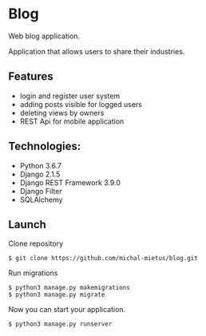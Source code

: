 # Blog

Web blog application.

Application that allows users to share their industries.

## Features
* login and register user system
* adding posts visible for logged users
* deleting views by owners
* REST Api for mobile application


## Technologies:
  - Python 3.6.7
  - Django 2.1.5
  - Django REST Framework 3.9.0
  - Django Filter
  - SQLAlchemy
  
## Launch
Clone repository
```
$ git clone https://github.com/michal-mietus/blog.git
```

Run migrations
```
$ python3 manage.py makemigrations
$ python3 manage.py migrate
```

Now you can start your application.
```
$ python3 manage.py runserver
```
